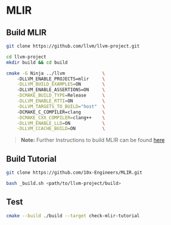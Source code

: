 # MLIR

## Build MLIR
```bash
git clone https://github.com/llvm/llvm-project.git

cd llvm-project
mkdir build && cd build

cmake -G Ninja ../llvm              \ 
    -DLLVM_ENABLE_PROJECTS=mlir     \
    -DLLVM_BUILD_EXAMPLES=ON        \ 
    -DLLVM_ENABLE_ASSERTIONS=ON     \
    -DCMAKE_BUILD_TYPE=Release      \
    -DLLVM_ENABLE_RTTI=ON           \
    -DLLVM_TARGETS_TO_BUILD="host"  \ 
    -DCMAKE_C_COMPILER=clang        \
    -DCMAKE_CXX_COMPILER=clang++    \
    -DLLVM_ENABLE_LLD=ON            \
    -DLLVM_CCACHE_BUILD=ON          \
```
> **Note:** Further Instructions to build MLIR can be found [here](https://mlir.llvm.org/getting_started/)

## Build Tutorial
```bash
git clone https://github.com/10x-Engineers/MLIR.git

bash _build.sh <path/to/llvm-project/build>
```

## Test
```bash
cmake --build ./build --target check-mlir-tutorial
```
